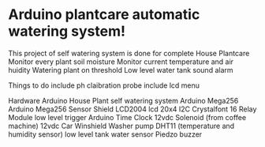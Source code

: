  # Arduino plantcare automatic watering system!

This project of self watering system is done for complete House Plantcare
Monitor every plant soil moisture
Monitor current temperature and air huidity
Watering plant on threshold
Low level water tank sound alarm
 
Things to do
include ph claibration probe
include lcd menu
 
 
 
Hardware
Arduino House Plant self watering system
Arduino Mega256
Arduino Mega256 Sensor Shield
LCD2004 lcd 20x4 I2C Crystalfont 
16 Relay Module low level trigger
Arduino Time Clock
12vdc Solenoid (from coffee machine)
12vdc Car Winshield Washer pump
DHT11 (temperature and humidity sensor)
low level tank water sensor
Piedzo buzzer

